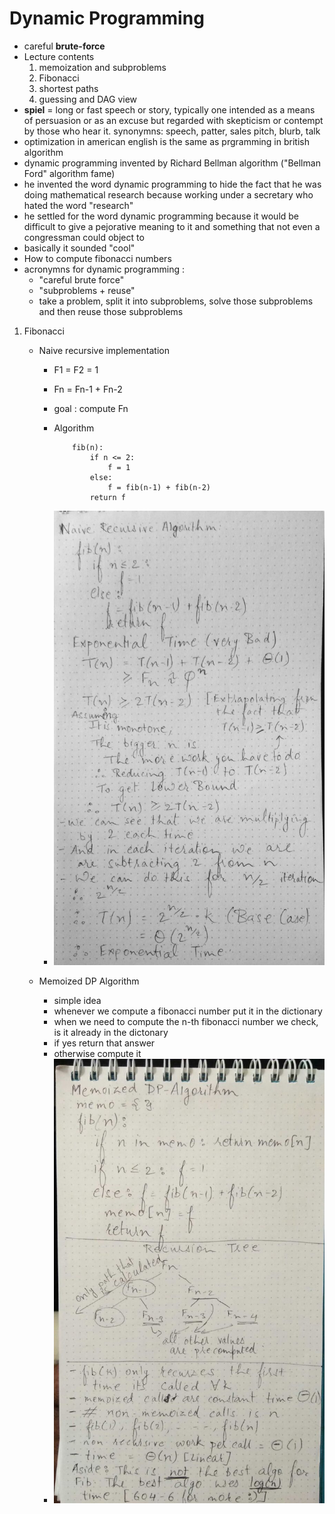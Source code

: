 # Dynamic Programming
- careful **brute-force**
- Lecture contents 
    1. memoization and subproblems
    2. Fibonacci
    3. shortest paths
    4. guessing and DAG view
- **spiel** = long or fast speech or story, typically one intended as a means of persuasion or as an excuse but regarded with skepticism or contempt by those who hear it.
synonymns: speech, patter, sales pitch, blurb, talk
- optimization in american english is the same as prgramming in british algorithm
- dynamic programming invented by Richard Bellman algorithm ("Bellman Ford" algorithm fame)
- he invented the word dynamic programming to hide the fact that he was doing mathematical research because working under a secretary who hated the word "research"
- he settled for the word dynamic programming because it would be difficult to give a pejorative meaning to it and something that not even a congressman could object to
- basically it sounded "cool"
- How to compute fibonacci numbers 
- acronymns for dynamic programming :
    - "careful brute force"
    - "subproblems + reuse"
    - take a problem, split it into subproblems, solve those subproblems and then reuse those subproblems
1. Fibonacci
    - Naive recursive implementation
        - F1 = F2 = 1
        - Fn = Fn-1 + Fn-2
        - goal : compute Fn
        - Algorithm

            ```
                fib(n):
                    if n <= 2:
                        f = 1
                    else:
                        f = fib(n-1) + fib(n-2)
                    return f
            ```
        - ![naive_recursive_time_complexity.jpeg](images/naive_recursive_time_complexity.jpeg)
        
    - Memoized DP Algorithm
        - simple idea
        - whenever we compute a fibonacci number put it in the dictionary
        - when we need to compute the n-th fibonacci number we check, is it already in the dictonary 
        - if yes return that answer
        - otherwise compute it
        - ![memoized_fib.jpeg](images/memoized_fib.jpeg) 